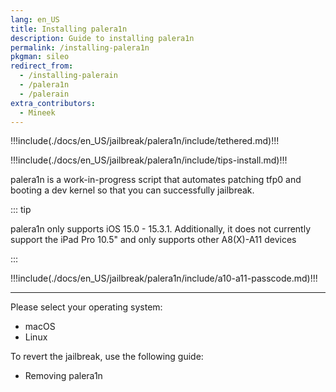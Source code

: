 ```yaml
---
lang: en_US
title: Installing palera1n
description: Guide to installing palera1n
permalink: /installing-palera1n
pkgman: sileo
redirect_from:
  - /installing-palerain
  - /palera1n
  - /palerain
extra_contributors:
  - Mineek
---
```


!!!include(./docs/en_US/jailbreak/palera1n/include/tethered.md)!!!

!!!include(./docs/en_US/jailbreak/palera1n/include/tips-install.md)!!!

palera1n is a work-in-progress script that automates patching tfp0 and booting a dev kernel so that you can successfully jailbreak.


::: tip

palera1n only supports iOS 15.0 - 15.3.1. Additionally, it does not currently support the iPad Pro 10.5" and only supports other A8(X)-A11 devices

:::

!!!include(./docs/en_US/jailbreak/palera1n/include/a10-a11-passcode.md)!!!

---

Please select your operating system:
- <router-link to="/installing-palera1n/macos/">macOS</router-link>
- <router-link to="/installing-palera1n/linux/">Linux</router-link>

To revert the jailbreak, use the following guide:
- <router-link to="/removing-palera1n/">Removing palera1n</router-link>
